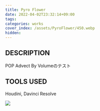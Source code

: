 ```yaml
---
title: Pyro Flower
date: 2022-04-02T23:32:14+09:00
tags: 
categories: works
cover_index: /assets/PyroFlower/450.webp
hidden: 
---
```


## DESCRIPTION
POP Advect By Volumeのテスト

## TOOLS USED
Houdini, Davinci Resolve

![](/assets/PyroFlower/01.webp)